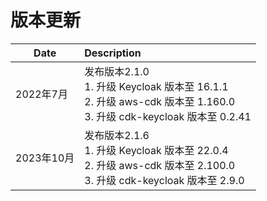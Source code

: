 # 版本更新

|     Date     |  Description                    |
| ------------ | :------------------------------ |
| 2022年7月 | 发布版本2.1.0 <br> 1. 升级 Keycloak 版本至 16.1.1 <br> 2. 升级 aws-cdk 版本至 1.160.0 <br> 3. 升级 cdk-keycloak 版本至 0.2.41 |
| 2023年10月| 发布版本2.1.6 <br> 1. 升级 Keycloak 版本至 22.0.4 <br> 2. 升级 aws-cdk 版本至 2.100.0 <br> 3. 升级 cdk-keycloak 版本至 2.9.0  |


